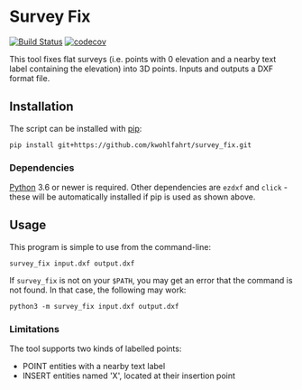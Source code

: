 # Survey Fix

[![Build Status](https://travis-ci.org/kwohlfahrt/survey_fix.svg?branch=master)](https://travis-ci.org/kwohlfahrt/survey_fix)
[![codecov](https://codecov.io/gh/kwohlfahrt/survey_fix/branch/master/graph/badge.svg)](https://codecov.io/gh/kwohlfahrt/survey_fix)

This tool fixes flat surveys (i.e. points with 0 elevation and a nearby text
label containing the elevation) into 3D points. Inputs and outputs a DXF format
file.

## Installation

The script can be installed with [pip](https://pip.pypa.io/en/stable/):

```
pip install git+https://github.com/kwohlfahrt/survey_fix.git
```

### Dependencies

[Python](https://python.org) 3.6 or newer is required. Other dependencies are
`ezdxf` and `click` - these will be automatically installed if pip is used as
shown above.

## Usage

This program is simple to use from the command-line:

```
survey_fix input.dxf output.dxf
```

If `survey_fix` is not on your `$PATH`, you may get an error that the command is
not found. In that case, the following may work:

```
python3 -m survey_fix input.dxf output.dxf
```

### Limitations

The tool supports two kinds of labelled points:

- POINT entities with a nearby text label
- INSERT entities named 'X', located at their insertion point
